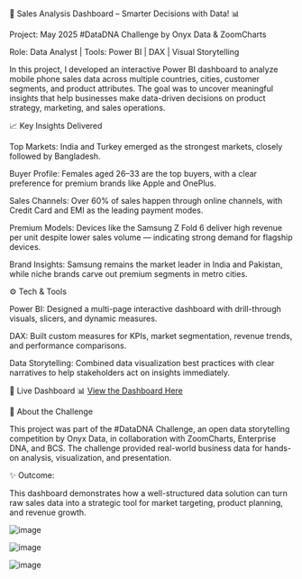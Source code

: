 🚀 Sales Analysis Dashboard – Smarter Decisions with Data! 📊

Project: May 2025 #DataDNA Challenge by Onyx Data & ZoomCharts

Role: Data Analyst | Tools: Power BI | DAX | Visual Storytelling

In this project, I developed an interactive Power BI dashboard to analyze mobile phone sales data across multiple countries, cities, customer segments, and product attributes. The goal was to uncover meaningful insights that help businesses make data-driven decisions on product strategy, marketing, and sales operations.

📈 Key Insights Delivered

Top Markets: India and Turkey emerged as the strongest markets, closely followed by Bangladesh.

Buyer Profile: Females aged 26–33 are the top buyers, with a clear preference for premium brands like Apple and OnePlus.

Sales Channels: Over 60% of sales happen through online channels, with Credit Card and EMI as the leading payment modes.

Premium Models: Devices like the Samsung Z Fold 6 deliver high revenue per unit despite lower sales volume — indicating strong demand for flagship devices.

Brand Insights: Samsung remains the market leader in India and Pakistan, while niche brands carve out premium segments in metro cities.

⚙️ Tech & Tools

Power BI: Designed a multi-page interactive dashboard with drill-through visuals, slicers, and dynamic measures.

DAX: Built custom measures for KPIs, market segmentation, revenue trends, and performance comparisons.

Data Storytelling: Combined data visualization best practices with clear narratives to help stakeholders act on insights immediately.

🔗 Live Dashboard
📊 [View the Dashboard Here](https://app.powerbi.com/groups/me/reports/cc1231fb-852e-4ac3-9095-c2613a564487/cb658e8b9054d77d70d2?experience=power-bi)

🤝 About the Challenge

This project was part of the #DataDNA Challenge, an open data storytelling competition by Onyx Data, in collaboration with ZoomCharts, Enterprise DNA, and BCS. The challenge provided real-world business data for hands-on analysis, visualization, and presentation.

✨ Outcome:

This dashboard demonstrates how a well-structured data solution can turn raw sales data into a strategic tool for market targeting, product planning, and revenue growth.


![image](https://github.com/user-attachments/assets/43949ea3-0816-48e7-8174-056a5d0d18a2)

![image](https://github.com/user-attachments/assets/04e60ddd-5758-4320-aa1b-c76d79ca3a10)

![image](https://github.com/user-attachments/assets/969a65cf-ced6-42a5-9b75-7cd84c917c69)



